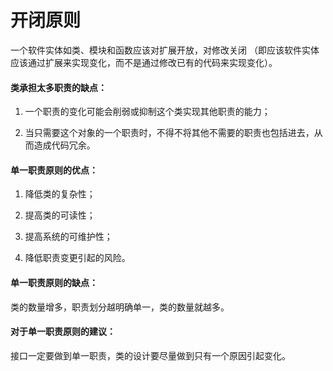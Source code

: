 # 开闭原则

一个软件实体如类、模块和函数应该对扩展开放，对修改关闭
（即应该软件实体应该通过扩展来实现变化，而不是通过修改已有的代码来实现变化）。

#### 类承担太多职责的缺点：

1. 一个职责的变化可能会削弱或抑制这个类实现其他职责的能力；

2. 当只需要这个对象的一个职责时，不得不将其他不需要的职责也包括进去，从而造成代码冗余。

#### 单一职责原则的优点：

1. 降低类的复杂性；

2. 提高类的可读性；

3. 提高系统的可维护性；

4. 降低职责变更引起的风险。

#### 单一职责原则的缺点：

类的数量增多，职责划分越明确单一，类的数量就越多。

#### 对于单一职责原则的建议：

接口一定要做到单一职责，类的设计要尽量做到只有一个原因引起变化。